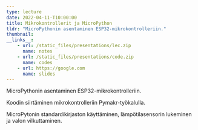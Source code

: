 ```yaml
---
type: lecture
date: 2022-04-11-T10:00:00
title: Mikrokontrollerit ja MicroPython
tldr: "MicroPythonin asentaminen ESP32-mikrokontrolleriin."
thumbnail: 
__links__: 
    - url: /static_files/presentations/lec.zip
      name: notes
    - url: /static_files/presentations/code.zip
      name: codes
    - url: https://google.com
      name: slides
---
```


MicroPythonin asentaminen ESP32-mikrokontrolleriin.

Koodin siirtäminen mikrokontrolleriin Pymakr-työkalulla.

MicroPytonin standardikirjaston käyttäminen, lämpötilasensorin lukeminen ja valon vilkuttaminen.
